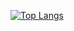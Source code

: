 [![Top Langs](https://github-readme-stats.vercel.app/api/top-langs/?username=f0xb17&layout=compact&theme=tokyonight)](https://github.com/anuraghazra/github-readme-stats)

<!--
**f0xb17/f0xb17** is a ✨ _special_ ✨ repository because its `README.md` (this file) appears on your GitHub profile.

Here are some ideas to get you started:

- 🔭 I’m currently working on ...
- 🌱 I’m currently learning ...
- 👯 I’m looking to collaborate on ...
- 🤔 I’m looking for help with ...
- 💬 Ask me about ...
- 📫 How to reach me: ...
- 😄 Pronouns: ...
- ⚡ Fun fact: ...
-->

